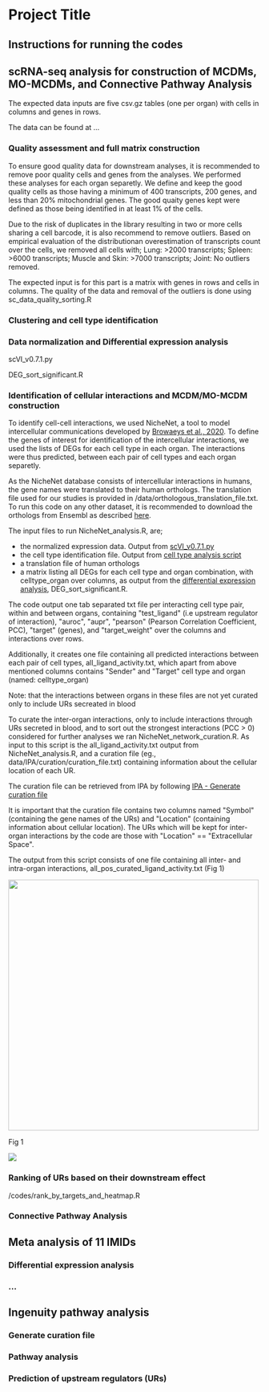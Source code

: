 # Project Title

## Instructions for running the codes

## scRNA-seq analysis for construction of MCDMs, MO-MCDMs, and Connective Pathway Analysis

The expected data inputs are five csv.gz tables (one per organ) with cells in columns and genes in rows. 

The data can be found at ...

### Quality assessment and full matrix construction

To ensure good quality data for downstream analyses, it is recommended to remove poor quality cells and genes from the analyses.
We performed these analyses for each organ separetly. 
We define and keep the good quality cells as those having a minimum of 400 transcripts, 200 genes, and less than 20% mitochondrial genes. 
The good quaity genes kept were defined as those being identified in at least 1% of the cells. 

Due to the risk of duplicates in the library resulting in two or more cells sharing a cell barcode, it is also recommend to remove outliers.
Based on empirical evaluation of the distributionan overestimation of transcripts count over the cells, we removed all cells with; 
Lung: >2000 transcripts; Spleen: >6000 transcripts; Muscle and Skin: >7000 transcripts; Joint: No outliers removed.

The expected input is for this part is a matrix with genes in rows and cells in columns. 
The quality of the data and removal of the outliers is done using sc_data_quality_sorting.R

### Clustering and cell type identification

### Data normalization and Differential expression analysis

scVI_v0.7.1.py

DEG_sort_significant.R

### Identification of cellular interactions and MCDM/MO-MCDM construction

To identify cell-cell interactions, we used NicheNet, a tool to model intercellular communications 
developed by [Browaeys et al., 2020](https://doi.org/10.1038/s41592-019-0667-5).
To define the genes of interest for identification of the intercellular interactions, we used the lists of DEGs for each cell type in each organ. 
The interactions were thus predicted, between each pair of cell types and each organ separetly. 

As the NicheNet database consists of intercellular interactions in humans, the gene names were translated to their human orthologs. 
The translation file used for our studies is provided in /data/orthologous_translation_file.txt. 
To run this code on any other dataset, it is recommended to download the orthologs from Ensembl as described [here](https://www.ensembl.info/2009/01/21/how-to-get-all-the-orthologous-genes-between-two-species/).

The input files to run NicheNet_analysis.R, are;  
* the normalized expression data. Output from [scVI_v0.7.1.py](#data-normalization-and-differential-expression-analysis)
* the cell type identification file. Output from [cell type analysis script](#clustering-and-cell-type-identification)
* a translation file of human orthologs
* a matrix listing all DEGs for each cell type and organ combination, with celltype_organ over columns, 
as output from the [differential expression analysis](#data-normalization-and-differential-expression-analysis), DEG_sort_significant.R. 

The code output one tab separated txt file per interacting cell type pair, within and between organs, 
containing "test_ligand" (i.e upstream regulator of interaction), "auroc", "aupr", "pearson" (Pearson Correlation Coefficient, PCC), "target" (genes), and "target_weight" over the columns and interactions over rows. 

Additionally, it creates one file containing all predicted interactions between each pair of cell types, all_ligand_activity.txt, 
which apart from above mentioned columns contains "Sender" and "Target" cell type and organ (named: celltype_organ)

Note: that the interactions between organs in these files are not yet curated only to include URs secreated in blood

To curate the inter-organ interactions, only to include interactions through URs secreted in blood, 
and to sort out the strongest interactions (PCC > 0) considered for further analyses
we ran NicheNet_network_curation.R. As input to this script is the all_ligand_activity.txt output from NicheNet_analysis.R, 
and a curation file (eg., data/IPA/curation/curation_file.txt) containing information about the cellular location of each UR. 

The curation file can be retrieved from IPA by following [IPA - Generate curation file](#generate-curation-file)

It is important that the curation file contains two columns named "Symbol" (containing the gene names of the URs) and "Location" (containing information about cellular location). 
The URs which will be kept for inter-organ interactions by the code are those with "Location" == "Extracellular Space". 

The output from this script consists of one file containing all inter- and intra-organ interactions, all_pos_curated_ligand_activity.txt (Fig 1)

<img title="" alt="" src="temp/images/output_nichenet_network_curation.png" width="500" />

Fig 1

<img src="/temp/images/output_nichenet_network_curation.png">

### Ranking of URs based on their downstream effect

/codes/rank_by_targets_and_heatmap.R

### Connective Pathway Analysis

## Meta analysis of 11 IMIDs

### Differential expression analysis

### ...

## Ingenuity pathway analysis

### Generate curation file

### Pathway analysis

### Prediction of upstream regulators (URs)
